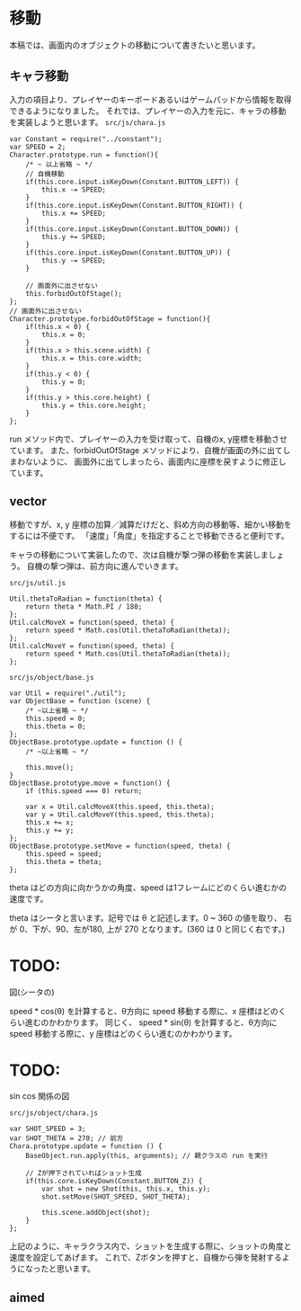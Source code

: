 # 移動

本稿では、画面内のオブジェクトの移動について書きたいと思います。

## キャラ移動
入力の項目より、プレイヤーのキーボードあるいはゲームパッドから情報を取得できるようになりました。
それでは、プレイヤーの入力を元に、キャラの移動を実装しようと思います。
`src/js/chara.js`
```
var Constant = require("../constant");
var SPEED = 2;
Character.prototype.run = function(){
	/* ~ 以上省略 ~ */
	// 自機移動
	if(this.core.input.isKeyDown(Constant.BUTTON_LEFT)) {
		this.x -= SPEED;
	}
	if(this.core.input.isKeyDown(Constant.BUTTON_RIGHT)) {
		this.x += SPEED;
	}
	if(this.core.input.isKeyDown(Constant.BUTTON_DOWN)) {
		this.y += SPEED;
	}
	if(this.core.input.isKeyDown(Constant.BUTTON_UP)) {
		this.y -= SPEED;
	}

	// 画面外に出させない
	this.forbidOutOfStage();
};
// 画面外に出させない
Character.prototype.forbidOutOfStage = function(){
	if(this.x < 0) {
		this.x = 0;
	}
	if(this.x > this.scene.width) {
		this.x = this.core.width;
	}
	if(this.y < 0) {
		this.y = 0;
	}
	if(this.y > this.core.height) {
		this.y = this.core.height;
	}
};
```

run メソッド内で、プレイヤーの入力を受け取って、自機のx, y座標を移動させています。
また、forbidOutOfStage メソッドにより、自機が画面の外に出てしまわないように、
画面外に出てしまったら、画面内に座標を戻すように修正しています。

## vector
移動ですが、x, y 座標の加算／減算だけだと、斜め方向の移動等、細かい移動をするには不便です。
「速度」「角度」を指定することで移動できると便利です。

キャラの移動について実装したので、次は自機が撃つ弾の移動を実装しましょう。
自機の撃つ弾は、前方向に進んでいきます。

`src/js/util.js`
```
Util.thetaToRadian = function(theta) {
	return theta * Math.PI / 180;
};
Util.calcMoveX = function(speed, theta) {
	return speed * Math.cos(Util.thetaToRadian(theta));
};
Util.calcMoveY = function(speed, theta) {
	return speed * Math.cos(Util.thetaToRadian(theta));
};

```

`src/js/object/base.js`
```
var Util = require("./util");
var ObjectBase = function (scene) {
	/* ~以上省略 ~ */
	this.speed = 0;
	this.theta = 0;
};
ObjectBase.prototype.update = function () {
	/* ~以上省略 ~ */

	this.move();
}
ObjectBase.prototype.move = function() {
	if (this.speed === 0) return;

	var x = Util.calcMoveX(this.speed, this.theta);
	var y = Util.calcMoveY(this.speed, this.theta);
	this.x += x;
	this.y += y;
};
ObjectBase.prototype.setMove = function(speed, theta) {
	this.speed = speed;
	this.theta = theta;
};
```

theta はどの方向に向かうかの角度、speed は1フレームにどのくらい進むかの速度です。


theta はシータと言います。記号では θ と記述します。0 ~ 360 の値を取り、
右が 0、下が、90、左が180, 上が 270 となります。(360 は 0 と同じく右です。)

# TODO:
図(シータの)

speed * cos(θ) を計算すると、θ方向に speed 移動する際に、x 座標はどのくらい進むのかわかります。
同じく、
speed * sin(θ) を計算すると、θ方向に speed 移動する際に、y 座標はどのくらい進むのかわかります。

# TODO:
sin cos 関係の図

`src/js/object/chara.js`
```
var SHOT_SPEED = 3;
var SHOT_THETA = 270; // 前方
Chara.prototype.update = function () {
	BaseObject.run.apply(this, arguments); // 親クラスの run を実行

	// Zが押下されていればショット生成
	if(this.core.isKeyDown(Constant.BUTTON_Z)) {
		var shot = new Shot(this, this.x, this.y);
		shot.setMove(SHOT_SPEED, SHOT_THETA);

		this.scene.addObject(shot);
	}
};
```

上記のように、キャラクラス内で、ショットを生成する際に、ショットの角度と速度を設定してあげます。
これで、Zボタンを押すと、自機から弾を発射するようになったと思います。


## aimed

